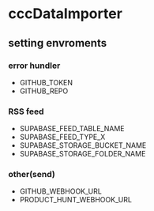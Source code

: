 # cccDataImporter

## setting envroments

### error hundler
- GITHUB_TOKEN
- GITHUB_REPO

### RSS feed
- SUPABASE_FEED_TABLE_NAME
- SUPABASE_FEED_TYPE_X
- SUPABASE_STORAGE_BUCKET_NAME
- SUPABASE_STORAGE_FOLDER_NAME

### other(send)
- GITHUB_WEBHOOK_URL
- PRODUCT_HUNT_WEBHOOK_URL
